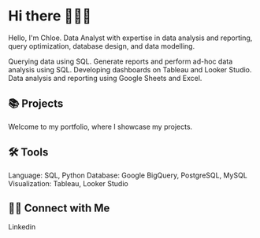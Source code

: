 # Hi there 🙋🏻‍♀️
Hello, I'm Chloe. Data Analyst with expertise in data analysis and reporting, query optimization, database design, and data modelling.

Querying data using SQL.
Generate reports and perform ad-hoc data analysis using SQL.
Developing dashboards on Tableau and Looker Studio.
Data analysis and reporting using Google Sheets and Excel.


## 📚 Projects

Welcome to my portfolio, where I showcase my projects.

## 🛠️ Tools

Language: SQL, Python
Database: Google BigQuery, PostgreSQL, MySQL
Visualization: Tableau, Looker Studio

## 👋🏻 Connect with Me

Linkedin
